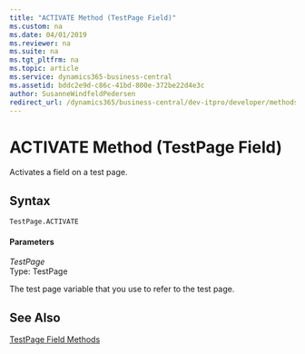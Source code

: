 ```yaml
---
title: "ACTIVATE Method (TestPage Field)"
ms.custom: na
ms.date: 04/01/2019
ms.reviewer: na
ms.suite: na
ms.tgt_pltfrm: na
ms.topic: article
ms.service: dynamics365-business-central
ms.assetid: bddc2e9d-c86c-41bd-800e-372be22d4e3c
author: SusanneWindfeldPedersen
redirect_url: /dynamics365/business-central/dev-itpro/developer/methods-auto/library
---
```


 

# ACTIVATE Method (TestPage Field)
Activates a field on a test page.  
  
## Syntax  
  
```  
TestPage.ACTIVATE  
```  
  
#### Parameters  
 *TestPage*  
 Type: TestPage  
  
 The test page variable that you use to refer to the test page.  
  
## See Also  
 [TestPage Field Methods](devenv-testpage-field-methods.md)